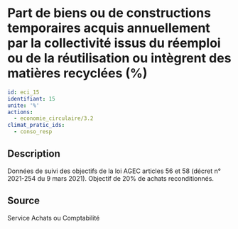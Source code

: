 # Part de biens ou de constructions temporaires acquis annuellement par la collectivité issus du réemploi ou de la réutilisation ou intègrent des matières recyclées (%)
```yaml
id: eci_15
identifiant: 15
unite: '%'
actions:
  - economie_circulaire/3.2
climat_pratic_ids:
  - conso_resp
```
## Description
Données de suivi des objectifs de la loi AGEC articles 56 et 58 (décret n° 2021-254 du 9 mars 2021).
Objectif de 20% de achats reconditionnés.

## Source
Service Achats ou Comptabilité

